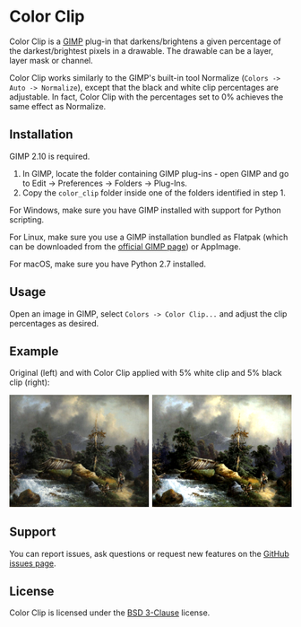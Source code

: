Color Clip
==========

Color Clip is a [GIMP](https://www.gimp.org/) plug-in that darkens/brightens a given percentage of the darkest/brightest pixels in a drawable.
The drawable can be a layer, layer mask or channel.

Color Clip works similarly to the GIMP's built-in tool Normalize (`Colors -> Auto -> Normalize`), except that the black and white clip percentages are adjustable.
In fact, Color Clip with the percentages set to 0% achieves the same effect as Normalize.


Installation
------------

GIMP 2.10 is required.

1. In GIMP, locate the folder containing GIMP plug-ins - open GIMP and go to Edit → Preferences → Folders → Plug-Ins.
2. Copy the `color_clip` folder inside one of the folders identified in step 1.

For Windows, make sure you have GIMP installed with support for Python scripting.

For Linux, make sure you use a GIMP installation bundled as Flatpak (which can be downloaded from the [official GIMP page](https://www.gimp.org/downloads/)) or AppImage.

For macOS, make sure you have Python 2.7 installed.


Usage
-----

Open an image in GIMP, select `Colors -> Color Clip...` and adjust the clip percentages as desired.


Example
-------

Original (left) and with Color Clip applied with 5% white clip and 5% black clip (right):

![Example of Color Clip](docs/color_clip_example.png)


Support
-------

You can report issues, ask questions or request new features on the [GitHub issues page](https://github.com/kamilburda/gimp-color-clip/issues).


License
-------

Color Clip is licensed under the [BSD 3-Clause](LICENSE) license.
